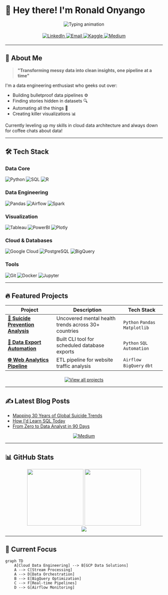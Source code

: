# 👋 Hey there! I'm Ronald Onyango 

<div align="center">
  <img src="https://readme-typing-svg.herokuapp.com?font=Fira+Code&weight=600&size=32&duration=4000&pause=1000&color=00D4FF&center=true&vCenter=true&width=600&height=70&lines=Data+Pipeline+Architect;Turning+Raw+Data+Into+Insights;Automation+Enthusiast;Always+Learning%2C+Always+Growing" alt="Typing animation" />
</div>

<div align="center" style="margin: 20px 0">
  <a href="https://www.linkedin.com/in/ronaldonyango/">
    <img src="https://img.shields.io/badge/-Connect-0077B5?style=flat&logo=linkedin&logoColor=white" alt="LinkedIn">
  </a>
  <a href="mailto:ronaldonyango.ke@gmail.com">
    <img src="https://img.shields.io/badge/-Email-D14836?style=flat&logo=gmail&logoColor=white" alt="Email">
  </a>
  <a href="https://www.kaggle.com/ronaldonyango">
    <img src="https://img.shields.io/badge/-Kaggle-20BEFF?style=flat&logo=Kaggle&logoColor=white" alt="Kaggle">
  </a>
  <a href="https://medium.com/@ronaldonyango">
    <img src="https://img.shields.io/badge/-Blog-12100E?style=flat&logo=medium&logoColor=white" alt="Medium">
  </a>
</div>

---

## 🚀 About Me

> **"Transforming messy data into clean insights, one pipeline at a time"**

I'm a data engineering enthusiast who geeks out over:
- Building bulletproof data pipelines ⚙️
- Finding stories hidden in datasets 🔍
- Automating all the things 🤖
- Creating killer visualizations 📊

Currently leveling up my skills in cloud data architecture and always down for coffee chats about data!

---

## 🛠️ Tech Stack

### **Data Core**
![Python](https://img.shields.io/badge/-Python-3776AB?logo=python&logoColor=white)
![SQL](https://img.shields.io/badge/-SQL-4479A1?logo=postgresql&logoColor=white)
![R](https://img.shields.io/badge/-R-276DC3?logo=r&logoColor=white)

### **Data Engineering**
![Pandas](https://img.shields.io/badge/-Pandas-150458?logo=pandas&logoColor=white)
![Airflow](https://img.shields.io/badge/-Airflow-017CEE?logo=apacheairflow&logoColor=white)
![Spark](https://img.shields.io/badge/-Spark-E25A1C?logo=apachespark&logoColor=white)

### **Visualization**
![Tableau](https://img.shields.io/badge/-Tableau-E97627?logo=tableau&logoColor=white)
![PowerBI](https://img.shields.io/badge/-Power_BI-F2C811?logo=powerbi&logoColor=black)
![Plotly](https://img.shields.io/badge/-Plotly-3F4F75?logo=plotly&logoColor=white)

### **Cloud & Databases**
![Google Cloud](https://img.shields.io/badge/-GCP-4285F4?logo=googlecloud&logoColor=white)
![PostgreSQL](https://img.shields.io/badge/-PostgreSQL-4169E1?logo=postgresql&logoColor=white)
![BigQuery](https://img.shields.io/badge/-BigQuery-4285F4?logo=googlecloud&logoColor=white)

### **Tools**
![Git](https://img.shields.io/badge/-Git-F05032?logo=git&logoColor=white)
![Docker](https://img.shields.io/badge/-Docker-2496ED?logo=docker&logoColor=white)
![Jupyter](https://img.shields.io/badge/-Jupyter-F37626?logo=jupyter&logoColor=white)

---

## 🔥 Featured Projects

| Project | Description | Tech Stack |
|---------|-------------|------------|
| **[🧠 Suicide Prevention Analysis](https://github.com/ronaldonyango/suicide-rates-eda)** | Uncovered mental health trends across 30+ countries | `Python` `Pandas` `Matplotlib` |
| **[🔄 Data Export Automation](https://github.com/ronaldonyango/data-export-tool)** | Built CLI tool for scheduled database exports | `Python` `SQL` `Automation` |
| **[🌐 Web Analytics Pipeline](https://github.com/ronaldonyango)** | ETL pipeline for website traffic analysis | `Airflow` `BigQuery` `dbt` |

<div align="center" style="margin-top:20px">
  <a href="https://www.datascienceportfol.io/ronaldonyango">
    <img src="https://img.shields.io/badge/VIEW_ALL_PROJECTS-00D4FF?style=for-the-badge&logo=github&logoColor=white" alt="View all projects">
  </a>
</div>

---

## ✍️ Latest Blog Posts
<!-- BLOG-POST-LIST:START -->
- [Mapping 30 Years of Global Suicide Trends](https://medium.com/@ronaldonyango/mapping-suicide-rates-worldwide-analyzing-30-years-of-socioeconomic-factors-c485fcc16407)
- [How I'd Learn SQL Today](https://medium.com/@ronaldonyango/how-i-would-learn-sql-if-i-started-again-15a45aafeff5)
- [From Zero to Data Analyst in 90 Days](https://medium.com/@ronaldonyango/mastering-sql-tools-and-data-engineering-a-self-taught-analysts-journey-6cd36e49c8ed)
<!-- BLOG-POST-LIST:END -->

<div align="center">
  <a href="https://medium.com/@ronaldonyango">
    <img src="https://img.shields.io/badge/READ_MORE_ON_MEDIUM-12100E?style=for-the-badge&logo=medium&logoColor=white" alt="Medium">
  </a>
</div>

---

## 📊 GitHub Stats

<div align="center">
  <img height="180em" src="https://github-readme-stats.vercel.app/api?username=ronaldonyango&show_icons=true&theme=dark&hide_border=true&bg_color=0d1117&title_color=00D4FF&icon_color=00D4FF&text_color=FFFFFF&include_all_commits=true&count_private=true">
  <img height="180em" src="https://github-readme-stats.vercel.app/api/top-langs/?username=ronaldonyango&layout=compact&theme=dark&hide_border=true&bg_color=0d1117&title_color=00D4FF&text_color=FFFFFF">
</div>

<div align="center">
  <img src="https://github-readme-streak-stats.herokuapp.com/?user=ronaldonyango&theme=dark&hide_border=true&background=0d1117&stroke=00D4FF&ring=00D4FF&fire=FF6B35&currStreakLabel=FFFFFF">
</div>

---

## 🎯 Current Focus

```mermaid
graph TD
    A[Cloud Data Engineering] --> B[GCP Data Solutions]
    A --> C[Stream Processing]
    A --> D[Data Orchestration]
    B --> E[BigQuery Optimization]
    C --> F[Real-time Pipelines]
    D --> G[Airflow Monitoring]
